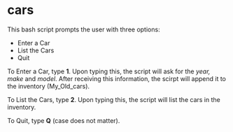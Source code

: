 # cars

This bash script prompts the user with three options:

* Enter a Car
* List the Cars
* Quit

To Enter a Car, type **1**. Upon typing this, the script will ask for the *year, make* and *model*. After receiving this information, the scirpt will append it to the inventory (My_Old_cars).

To List the Cars, type **2**. Upon typing this, the script will list the cars in the inventory.

To Quit, type **Q** (case does not matter).
